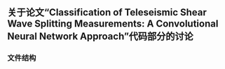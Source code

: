 ## 关于论文“Classification of Teleseismic Shear Wave Splitting Measurements: A Convolutional Neural Network Approach”代码部分的讨论

### 文件结构











